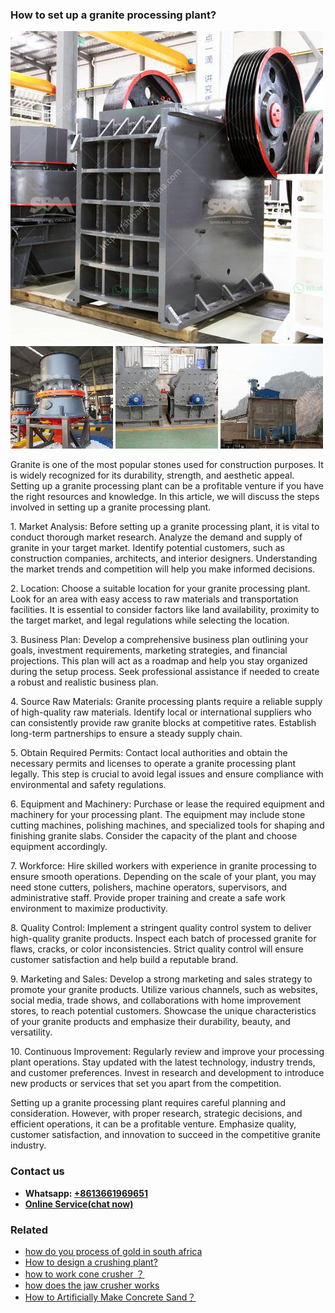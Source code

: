 <h3>How to set up a granite processing plant?</h3><img src='1701746005.jpg' alt=''><p>Granite is one of the most popular stones used for construction purposes. It is widely recognized for its durability, strength, and aesthetic appeal. Setting up a granite processing plant can be a profitable venture if you have the right resources and knowledge. In this article, we will discuss the steps involved in setting up a granite processing plant.</p><p>1. Market Analysis: Before setting up a granite processing plant, it is vital to conduct thorough market research. Analyze the demand and supply of granite in your target market. Identify potential customers, such as construction companies, architects, and interior designers. Understanding the market trends and competition will help you make informed decisions.</p><p>2. Location: Choose a suitable location for your granite processing plant. Look for an area with easy access to raw materials and transportation facilities. It is essential to consider factors like land availability, proximity to the target market, and legal regulations while selecting the location.</p><p>3. Business Plan: Develop a comprehensive business plan outlining your goals, investment requirements, marketing strategies, and financial projections. This plan will act as a roadmap and help you stay organized during the setup process. Seek professional assistance if needed to create a robust and realistic business plan.</p><p>4. Source Raw Materials: Granite processing plants require a reliable supply of high-quality raw materials. Identify local or international suppliers who can consistently provide raw granite blocks at competitive rates. Establish long-term partnerships to ensure a steady supply chain.</p><p>5. Obtain Required Permits: Contact local authorities and obtain the necessary permits and licenses to operate a granite processing plant legally. This step is crucial to avoid legal issues and ensure compliance with environmental and safety regulations.</p><p>6. Equipment and Machinery: Purchase or lease the required equipment and machinery for your processing plant. The equipment may include stone cutting machines, polishing machines, and specialized tools for shaping and finishing granite slabs. Consider the capacity of the plant and choose equipment accordingly.</p><p>7. Workforce: Hire skilled workers with experience in granite processing to ensure smooth operations. Depending on the scale of your plant, you may need stone cutters, polishers, machine operators, supervisors, and administrative staff. Provide proper training and create a safe work environment to maximize productivity.</p><p>8. Quality Control: Implement a stringent quality control system to deliver high-quality granite products. Inspect each batch of processed granite for flaws, cracks, or color inconsistencies. Strict quality control will ensure customer satisfaction and help build a reputable brand.</p><p>9. Marketing and Sales: Develop a strong marketing and sales strategy to promote your granite products. Utilize various channels, such as websites, social media, trade shows, and collaborations with home improvement stores, to reach potential customers. Showcase the unique characteristics of your granite products and emphasize their durability, beauty, and versatility.</p><p>10. Continuous Improvement: Regularly review and improve your processing plant operations. Stay updated with the latest technology, industry trends, and customer preferences. Invest in research and development to introduce new products or services that set you apart from the competition.</p><p>Setting up a granite processing plant requires careful planning and consideration. However, with proper research, strategic decisions, and efficient operations, it can be a profitable venture. Emphasize quality, customer satisfaction, and innovation to succeed in the competitive granite industry.</p><h3>Contact us</h3><ul><li><strong>Whatsapp:&nbsp;<a href="https://wa.me/8613661969651">+8613661969651</a></strong></li><li><a href="https://swt.shibang-china.com/?git&amp;zhl&amp;How to set up a granite processing plant"><strong>Online Service(chat now)</strong></a></li></ul><h3>Related</h3><ul><li><a href='how do you process of gold in south africa.md'>how do you process of gold in south africa</a></li><li><a href='How to design a crushing plant.md'>How to design a crushing plant?</a></li><li><a href='how to work cone crusher ？.md'>how to work cone crusher ？</a></li><li><a href='how does the jaw crusher works.md'>how does the jaw crusher works</a></li><li><a href='How to Artificially Make Concrete Sand？.md'>How to Artificially Make Concrete Sand？</a></li></ul>
